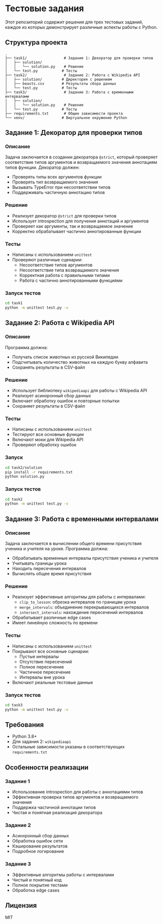 # Тестовые задания

Этот репозиторий содержит решения для трех тестовых заданий, каждое из которых демонстрирует различные аспекты работы с Python.

## Структура проекта

```
.
├── task1/                 # Задание 1: Декоратор для проверки типов
│   ├── solution/
│   │   └── solution.py    # Решение
│   └── test.py           # Тесты
├── task2/                 # Задание 2: Работа с Wikipedia API
│   ├── solution/         # Директория с решением
│   ├── beasts.csv        # Результаты сбора данных
│   └── test.py           # Тесты
├── task3/                 # Задание 3: Работа с временными интервалами
│   ├── solution/
│   │   └── solution.py    # Решение
│   └── test.py           # Тесты
├── requirements.txt       # Общие зависимости проекта
└── venv/                 # Виртуальное окружение Python
```

## Задание 1: Декоратор для проверки типов

### Описание
Задача заключается в создании декоратора `@strict`, который проверяет соответствие типов аргументов и возвращаемого значения аннотациям типов функции. Декоратор должен:
- Проверять типы всех аргументов функции
- Проверять тип возвращаемого значения
- Вызывать TypeError при несоответствии типов
- Поддерживать частичную аннотацию типов

### Решение
- Реализует декоратор `@strict` для проверки типов
- Использует introspection для получения аннотаций и аргументов
- Проверяет как аргументы, так и возвращаемое значение
- Корректно обрабатывает частично аннотированные функции

### Тесты
- Написаны с использованием `unittest`
- Проверяют различные сценарии:
  - Несоответствие типов аргументов
  - Несоответствие типа возвращаемого значения
  - Корректная работа с правильными типами
  - Работа с частично аннотированными функциями

### Запуск тестов
```bash
cd task1
python -m unittest test.py -v
```

## Задание 2: Работа с Wikipedia API

### Описание
Программа должна:
- Получать список животных из русской Википедии
- Подсчитывать количество животных на каждую букву алфавита
- Сохранять результаты в CSV-файл

### Решение
- Использует библиотеку `wikipediaapi` для работы с Wikipedia API
- Реализует асинхронный сбор данных
- Включает обработку ошибок и повторные попытки
- Сохраняет результаты в CSV-файл

### Тесты
- Написаны с использованием `unittest`
- Тестируют все основные функции
- Включают моки для Wikipedia API
- Проверяют обработку ошибок

### Запуск
```bash
cd task2/solution
pip install -r requirements.txt
python solution.py
```

### Запуск тестов
```bash
cd task2
python -m unittest test.py -v
```

## Задание 3: Работа с временными интервалами

### Описание
Задача заключается в вычислении общего времени присутствия ученика и учителя на уроке. Программа должна:
- Обрабатывать временные интервалы присутствия ученика и учителя
- Учитывать границы урока
- Находить пересечения интервалов
- Вычислять общее время присутствия

### Решение
- Реализует эффективные алгоритмы для работы с интервалами:
  - `clip_to_lesson`: обрезка интервалов по границам урока
  - `merge_intervals`: объединение перекрывающихся интервалов
  - `intersect_intervals`: нахождение пересечений интервалов
- Обрабатывает различные edge cases
- Имеет линейную сложность по времени

### Тесты
- Написаны с использованием `unittest`
- Покрывают все основные сценарии:
  - Пустые интервалы
  - Отсутствие пересечений
  - Полное пересечение
  - Частичное пересечение
  - Интервалы вне урока
- Включают реальные тестовые данные

### Запуск тестов
```bash
cd task3
python -m unittest test.py -v
```

## Требования

- Python 3.8+
- Для задания 2: `wikipediaapi`
- Остальные зависимости указаны в соответствующих `requirements.txt`

## Особенности реализации

### Задание 1
- Использование introspection для работы с аннотациями типов
- Эффективная проверка типов аргументов и возвращаемого значения
- Поддержка частичной аннотации типов
- Чистая и понятная реализация декоратора

### Задание 2
- Асинхронный сбор данных
- Обработка ошибок сети
- Кэширование результатов
- Подробное логирование

### Задание 3
- Эффективные алгоритмы работы с интервалами
- Чистый и понятный код
- Полное покрытие тестами
- Обработка edge cases

## Лицензия

MIT 
